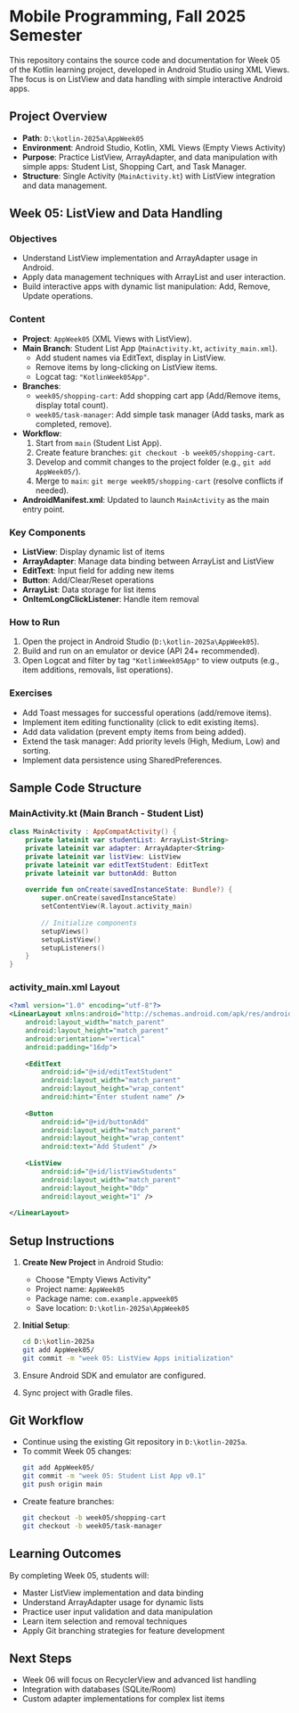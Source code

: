 # Mobile Programming, Fall 2025 Semester

This repository contains the source code and documentation for Week 05 of the Kotlin learning project, developed in Android Studio using XML Views. The focus is on ListView and data handling with simple interactive Android apps.

## Project Overview
- **Path**: `D:\kotlin-2025a\AppWeek05`
- **Environment**: Android Studio, Kotlin, XML Views (Empty Views Activity)
- **Purpose**: Practice ListView, ArrayAdapter, and data manipulation with simple apps: Student List, Shopping Cart, and Task Manager.
- **Structure**: Single Activity (`MainActivity.kt`) with ListView integration and data management.

## Week 05: ListView and Data Handling

### Objectives
- Understand ListView implementation and ArrayAdapter usage in Android.
- Apply data management techniques with ArrayList and user interaction.
- Build interactive apps with dynamic list manipulation: Add, Remove, Update operations.

### Content
- **Project**: `AppWeek05` (XML Views with ListView).
- **Main Branch**: Student List App (`MainActivity.kt`, `activity_main.xml`).
    - Add student names via EditText, display in ListView.
    - Remove items by long-clicking on ListView items.
    - Logcat tag: `"KotlinWeek05App"`.
- **Branches**:
    - `week05/shopping-cart`: Add shopping cart app (Add/Remove items, display total count).
    - `week05/task-manager`: Add simple task manager (Add tasks, mark as completed, remove).
- **Workflow**:
    1. Start from `main` (Student List App).
    2. Create feature branches: `git checkout -b week05/shopping-cart`.
    3. Develop and commit changes to the project folder (e.g., `git add AppWeek05/`).
    4. Merge to `main`: `git merge week05/shopping-cart` (resolve conflicts if needed).
- **AndroidManifest.xml**: Updated to launch `MainActivity` as the main entry point.

### Key Components
- **ListView**: Display dynamic list of items
- **ArrayAdapter**: Manage data binding between ArrayList and ListView
- **EditText**: Input field for adding new items
- **Button**: Add/Clear/Reset operations
- **ArrayList<String>**: Data storage for list items
- **OnItemLongClickListener**: Handle item removal

### How to Run
1. Open the project in Android Studio (`D:\kotlin-2025a\AppWeek05`).
2. Build and run on an emulator or device (API 24+ recommended).
3. Open Logcat and filter by tag `"KotlinWeek05App"` to view outputs (e.g., item additions, removals, list operations).

### Exercises
- Add Toast messages for successful operations (add/remove items).
- Implement item editing functionality (click to edit existing items).
- Add data validation (prevent empty items from being added).
- Extend the task manager: Add priority levels (High, Medium, Low) and sorting.
- Implement data persistence using SharedPreferences.

## Sample Code Structure

### MainActivity.kt (Main Branch - Student List)
```kotlin
class MainActivity : AppCompatActivity() {
    private lateinit var studentList: ArrayList<String>
    private lateinit var adapter: ArrayAdapter<String>
    private lateinit var listView: ListView
    private lateinit var editTextStudent: EditText
    private lateinit var buttonAdd: Button
    
    override fun onCreate(savedInstanceState: Bundle?) {
        super.onCreate(savedInstanceState)
        setContentView(R.layout.activity_main)
        
        // Initialize components
        setupViews()
        setupListView()
        setupListeners()
    }
}
```

### activity_main.xml Layout
```xml
<?xml version="1.0" encoding="utf-8"?>
<LinearLayout xmlns:android="http://schemas.android.com/apk/res/android"
    android:layout_width="match_parent"
    android:layout_height="match_parent"
    android:orientation="vertical"
    android:padding="16dp">
    
    <EditText
        android:id="@+id/editTextStudent"
        android:layout_width="match_parent"
        android:layout_height="wrap_content"
        android:hint="Enter student name" />
    
    <Button
        android:id="@+id/buttonAdd"
        android:layout_width="match_parent"
        android:layout_height="wrap_content"
        android:text="Add Student" />
    
    <ListView
        android:id="@+id/listViewStudents"
        android:layout_width="match_parent"
        android:layout_height="0dp"
        android:layout_weight="1" />
        
</LinearLayout>
```

## Setup Instructions
1. **Create New Project** in Android Studio:
    - Choose "Empty Views Activity"
    - Project name: `AppWeek05`
    - Package name: `com.example.appweek05`
    - Save location: `D:\kotlin-2025a\AppWeek05`

2. **Initial Setup**:
   ```bash
   cd D:\kotlin-2025a
   git add AppWeek05/
   git commit -m "week 05: ListView Apps initialization"
   ```

3. Ensure Android SDK and emulator are configured.
4. Sync project with Gradle files.

## Git Workflow
- Continue using the existing Git repository in `D:\kotlin-2025a`.
- To commit Week 05 changes:
  ```bash
  git add AppWeek05/
  git commit -m "week 05: Student List App v0.1"
  git push origin main
  ```
- Create feature branches:
  ```bash
  git checkout -b week05/shopping-cart
  git checkout -b week05/task-manager
  ```

## Learning Outcomes
By completing Week 05, students will:
- Master ListView implementation and data binding
- Understand ArrayAdapter usage for dynamic lists
- Practice user input validation and data manipulation
- Learn item selection and removal techniques
- Apply Git branching strategies for feature development

## Next Steps
- Week 06 will focus on RecyclerView and advanced list handling
- Integration with databases (SQLite/Room)
- Custom adapter implementations for complex list items